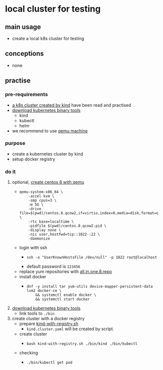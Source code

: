 # local cluster for testing

## main usage

* create a local k8s cluster for testing

## conceptions

* none

## practise

### pre-requirements

* [a k8s cluster created by kind](../create.local.cluster.with.kind.md) have been read and practised
* [download kubernetes binary tools](../download.kubernetes.binary.tools.md)
    + kind
    + kubectl
    + helm
* we recommend to use [qemu machine](../../qemu/README.md)

### purpose

* create a kubernetes cluster by kind
* setup docker registry

### do it

1. optional, [create centos 8 with qemu](../../qemu/create.centos.8.with.qemu.md)
    * ```shell
      qemu-system-x86_64 \
          -accel kvm \
          -smp cpus=3 \
          -m 5G \
          -drive file=$(pwd)/centos.8.qcow2,if=virtio,index=0,media=disk,format=qcow2 \
          -rtc base=localtime \
          -pidfile $(pwd)/centos.8.qcow2.pid \
          -display none \
          -nic user,hostfwd=tcp::1022-:22 \
          -daemonize
      ```
    * login with ssh
        + ```shell
          ssh -o "UserKnownHostsFile /dev/null" -p 1022 root@localhost
          ```
        + default password is `123456`
    * replace yum repositories with [all.in.one.8.repo](../resources/all.in.one.8.repo.md)
    * install docker
        + ```shell
          dnf -y install tar yum-utils device-mapper-persistent-data lvm2 docker-ce \
              && systemctl enable docker \
              && systemctl start docker
          ```
2. [download kubernetes binary tools](../download.kubernetes.binary.tools.md)
    * link tools to `./bin`
3. create cluster with a docker registry
    * prepare [kind-with-registry.sh](resources/kind-with-registry.sh.md)
        + `kind.cluster.yaml` will be created by script.
    * create cluster
        + ```shell
          bash kind-with-registry.sh ./bin/kind ./bin/kubectl
          ```
    * checking
        + ```shell
          ./bin/kubectl get pod
          ```

